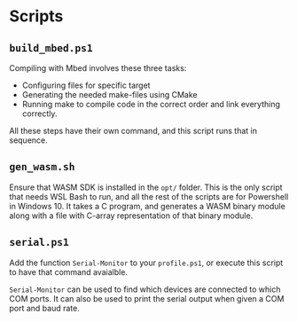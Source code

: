 # Scripts

## `build_mbed.ps1`

Compiling with Mbed involves these three tasks:
* Configuring files for specific target
* Generating the needed make-files using CMake
* Running make to compile code in the correct order and link everything correctly.

All these steps have their own command, and this script runs that in sequence.

## `gen_wasm.sh`

Ensure that WASM SDK is installed in the `opt/` folder. This is the only script that needs WSL Bash to run, and all the rest of the scripts are for Powershell in Windows 10. It takes a C program, and generates a WASM binary module along with a file with C-array representation of that binary module.

## `serial.ps1`

Add the function `Serial-Monitor` to your `profile.ps1`, or execute this script to have that command avaialble. 

`Serial-Monitor` can be used to find which devices are connected to which COM ports. It can also be used to print the serial output when given a COM port and baud rate.